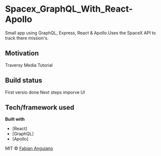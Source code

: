 # Spacex_GraphQL_With_React-Apollo
Small app using GraphQL, Express, React &amp; Apollo.Uses the SpaceX API to track there mission's. 


## Motivation
Traversy Media Tutorial 

## Build status
First versio done
Next steps imporve UI

## Tech/framework used

<b>Built with</b>
- [React]
- [GraphQL]
- [Apollo]



MIT © [Fabian Anguiano]()
